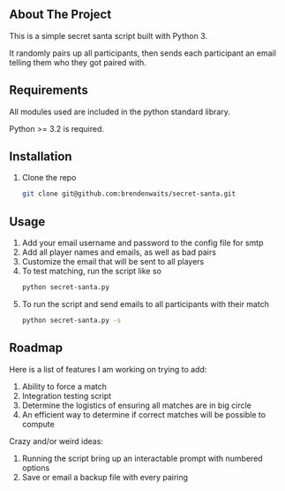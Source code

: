 ## About The Project

This is a simple secret santa script built with Python 3.

It randomly pairs up all participants, then sends each participant an email telling them who they got paired with.


## Requirements
All modules used are included in the python standard library.

Python >= 3.2 is required.


## Installation

1. Clone the repo
   ```sh
   git clone git@github.com:brendenwaits/secret-santa.git
   ```


## Usage

1. Add your email username and password to the config file for smtp
2. Add all player names and emails, as well as bad pairs
3. Customize the email that will be sent to all players
4. To test matching, run the script like so
   ```sh
   python secret-santa.py
   ```
5. To run the script and send emails to all participants with their match
   ```sh
   python secret-santa.py -s
   ```


## Roadmap

Here is a list of features I am working on trying to add:
1. Ability to force a match
2. Integration testing script
3. Determine the logistics of ensuring all matches are in big circle
4. An efficient way to determine if correct matches will be possible to compute

Crazy and/or weird ideas:
1. Running the script bring up an interactable prompt with numbered options
2. Save or email a backup file with every pairing

